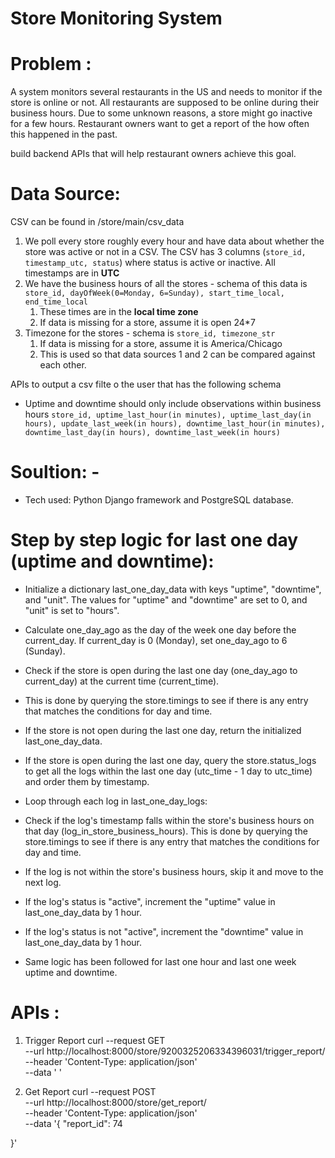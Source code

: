 # Store Monitoring System
# Problem : 
A system monitors several restaurants in the US and needs to monitor if the store is online or not. All restaurants are supposed to be online during their business hours. Due to some unknown reasons, a store might go inactive for a few hours. Restaurant owners want to get a report of the how often this happened in the past.   

build backend APIs that will help restaurant owners achieve this goal.

# Data Source: 
CSV can be found in /store/main/csv_data
1. We poll every store roughly every hour and have data about whether the store was active or not in a CSV.  The CSV has 3 columns (`store_id, timestamp_utc, status`) where status is active or inactive.  All timestamps are in **UTC**
2. We have the business hours of all the stores - schema of this data is `store_id, dayOfWeek(0=Monday, 6=Sunday), start_time_local, end_time_local`
    1. These times are in the **local time zone**
    2. If data is missing for a store, assume it is open 24*7
3. Timezone for the stores - schema is `store_id, timezone_str`
    1. If data is missing for a store, assume it is America/Chicago
    2. This is used so that data sources 1 and 2 can be compared against each other. 

APIs to output a csv filte o the user that has the following schema
- Uptime and downtime should only include observations within business hours
`store_id, uptime_last_hour(in minutes), uptime_last_day(in hours), update_last_week(in hours), downtime_last_hour(in minutes), downtime_last_day(in hours), downtime_last_week(in hours)`

# Soultion: - 

- Tech used: 
Python Django framework and PostgreSQL database.

# Step by step logic for last one day (uptime and downtime):
- Initialize a dictionary last_one_day_data with keys "uptime", "downtime", and "unit". The values for "uptime" and "downtime" are set to 0, and "unit" is set to "hours".

- Calculate one_day_ago as the day of the week one day before the current_day. If current_day is 0 (Monday), set one_day_ago to 6 (Sunday).
- Check if the store is open during the last one day (one_day_ago to current_day) at the current time (current_time). 
- This is done by querying the store.timings to see if there is any entry that matches the conditions for day and time.
- If the store is not open during the last one day, return the initialized last_one_day_data.
- If the store is open during the last one day, query the store.status_logs to get all the logs within the last one day (utc_time - 1 day to utc_time) and order them by timestamp.
- Loop through each log in last_one_day_logs:
- Check if the log's timestamp falls within the store's business hours on that day (log_in_store_business_hours). This is done by querying the store.timings to see if there is any entry that matches the conditions for day and time.
- If the log is not within the store's business hours, skip it and move to the next log.
- If the log's status is "active", increment the "uptime" value in last_one_day_data by 1 hour.
- If the log's status is not "active", increment the "downtime" value in last_one_day_data by 1 hour.
- Same logic has been followed for last one hour and last one week uptime and downtime.


# APIs :

1) Trigger Report
   curl --request GET \
  --url http://localhost:8000/store/9200325206334396031/trigger_report/ \
  --header 'Content-Type: application/json' \
  --data '	'
   
3) Get Report
   curl --request POST \
  --url http://localhost:8000/store/get_report/ \
  --header 'Content-Type: application/json' \
  --data '{
	"report_id": 74
	
}'
